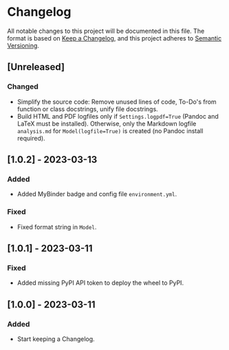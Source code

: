 # Changelog
All notable changes to this project will be documented in this file. The format is based on [Keep a Changelog](https://keepachangelog.com/en/1.0.0/), and this project adheres to [Semantic Versioning](https://semver.org/spec/v2.0.0.html).

## [Unreleased]

### Changed
- Simplify the source code: Remove unused lines of code, To-Do's from function or class docstrings, unify file docstrings.
- Build HTML and PDF logfiles only if `Settings.logpdf=True` (Pandoc and LaTeX must be installed). Otherwise, only the Markdown logfile `analysis.md` for `Model(logfile=True)` is created (no Pandoc install required).

## [1.0.2] - 2023-03-13

### Added
- Added MyBinder badge and config file `environment.yml`.

### Fixed
- Fixed format string in `Model`.

## [1.0.1] - 2023-03-11

### Fixed
- Added missing PyPI API token to deploy the wheel to PyPI.

## [1.0.0] - 2023-03-11

### Added
- Start keeping a Changelog.